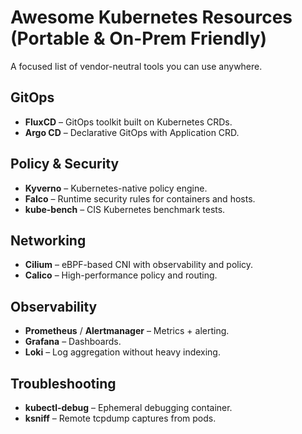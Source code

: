 # Awesome Kubernetes Resources (Portable & On-Prem Friendly)

A focused list of vendor-neutral tools you can use anywhere.

## GitOps
- **FluxCD** – GitOps toolkit built on Kubernetes CRDs.
- **Argo CD** – Declarative GitOps with Application CRD.

## Policy & Security
- **Kyverno** – Kubernetes-native policy engine.
- **Falco** – Runtime security rules for containers and hosts.
- **kube-bench** – CIS Kubernetes benchmark tests.

## Networking
- **Cilium** – eBPF-based CNI with observability and policy.
- **Calico** – High-performance policy and routing.

## Observability
- **Prometheus** / **Alertmanager** – Metrics + alerting.
- **Grafana** – Dashboards.
- **Loki** – Log aggregation without heavy indexing.

## Troubleshooting
- **kubectl-debug** – Ephemeral debugging container.
- **ksniff** – Remote tcpdump captures from pods.

